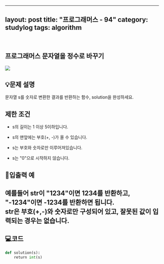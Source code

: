 ﻿
---
layout: post
title: "프로그래머스 - 94"
category: studylog
tags: algorithm
---

<br>

## 프로그래머스 문자열을 정수로 바꾸기


![](https://velog.velcdn.com/images/dlsdud9098/post/e1464da6-734f-4172-a5d3-8df73b71a328/image.png)
## 💡문제 설명
문자열 s를 숫자로 변환한 결과를 반환하는 함수, solution을 완성하세요.


## 제한 조건
* s의 길이는 1 이상 5이하입니다.




* s의 맨앞에는 부호(+, -)가 올 수 있습니다.




* s는 부호와 숫자로만 이루어져있습니다.




* s는 "0"으로 시작하지 않습니다.




## 🔢입출력 예


예를들어 str이 "1234"이면 1234를 반환하고, "-1234"이면 -1234를 반환하면 됩니다.<br/>str은 부호(+,-)와 숫자로만 구성되어 있고, 잘못된 값이 입력되는 경우는 없습니다.
---


## 💻코드


```python
def solution(s):
    return int(s)
```
    


